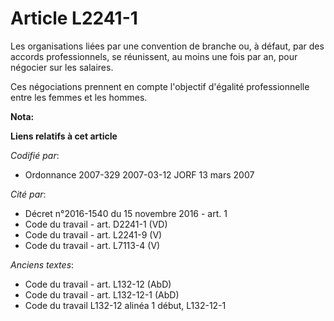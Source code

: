 # Article L2241-1

Les organisations liées par une convention de branche ou, à défaut, par des accords professionnels, se réunissent, au moins
une fois par an, pour négocier sur les salaires.

Ces négociations prennent en compte l'objectif d'égalité professionnelle entre les femmes et les hommes.

**Nota:**



**Liens relatifs à cet article**

_Codifié par_:

  - Ordonnance 2007-329 2007-03-12 JORF 13 mars 2007

_Cité par_:

  - Décret n°2016-1540 du 15 novembre 2016 - art. 1
  - Code du travail - art. D2241-1 (VD)
  - Code du travail - art. L2241-9 (V)
  - Code du travail - art. L7113-4 (V)

_Anciens textes_:

  - Code du travail - art. L132-12 (AbD)
  - Code du travail - art. L132-12-1 (AbD)
  - Code du travail L132-12 alinéa 1 début, L132-12-1
